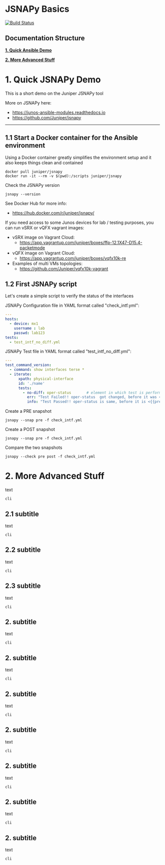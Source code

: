 # JSNAPy Basics

[![Build Status](https://travis-ci.org/tplisson/ansible-basics.svg?branch=master)](https://travis-ci.org/tplisson/jsnapy-basics)

## Documentation Structure

[**1. Quick Ansible Demo**](README.md#-1.-Quick-JSNAPY-Demo)

[**2. More Advanced Stuff**](README.md#-2.-More-Advanced-Stuff)


# 1. Quick JSNAPy Demo
This is a short demo on the Juniper JSNAPy tool

More on JSNAPy here:
 - https://junos-ansible-modules.readthedocs.io
 - https://github.com/Juniper/jsnapy
 

---
## 1.1 Start a Docker container for the Ansible environment
Using a Docker container greatly simplifies the environment setup and it also keeps things clean and contained

```
docker pull juniper/jsnapy
docker run -it --rm -v $(pwd):/scripts juniper/jsnapy
```

Check the JSNAPy version
```
jsnapy --version
```

See Docker Hub for more info:
- https://hub.docker.com/r/juniper/jsnapy/

If you need access to some Junos devices for lab / testing purposes, you can run vSRX or vQFX vagrant images:

- vSRX image on Vagrant Cloud:
    - https://app.vagrantup.com/juniper/boxes/ffp-12.1X47-D15.4-packetmode
- vQFX image on Vagrant Cloud:
    - https://app.vagrantup.com/juniper/boxes/vqfx10k-re
- Examples of multi VMs topologies:
    - https://github.com/Juniper/vqfx10k-vagrant



## 1.2 First JSNAPy script
Let's create a simple script to verify the status of the interfaces

JSNAPy Configuration file in YAML format called "check_intf.yml":
```yaml
---
hosts:
  - device: mx1
    username : lab
    passwd: lab123
tests:
  - test_intf_no_diff.yml
```
JSNAPy Test file in YAML format called "test_intf_no_diff.yml":
```yaml
---
test_command_version:
  - command: show interfaces terse * 
  - iterate:
      xpath: physical-interface
      id: './name'
      tests:
        - no-diff: oper-status       # element in which test is performed
          err: "Test Failed!! oper-status  got changed, before it was <{{pre['oper-status']}}>, now it is <{{post['oper-status']}}>"
          info: "Test Passed!! oper-status is same, before it is <{{pre['oper-status']}}> now it is <{{post['oper-status']}}>"
```

Create a PRE snapshot
```
jsnapy --snap pre -f check_intf.yml
```

Create a POST snapshot
```
jsnapy --snap pre -f check_intf.yml
```

Compare the two snapshots
```
jsnapy --check pre post -f check_intf.yml
```


# 2. More Advanced Stuff
text

```
cli
```
## 2.1 subtitle
text

```
cli
```
## 2.2 subtitle
text

```
cli
```
## 2.3 subtitle
text

```
cli
```
## 2. subtitle
text

```
cli
```
## 2. subtitle
text

```
cli
```
## 2. subtitle
text

```
cli
```
## 2. subtitle
text

```
cli
```
## 2. subtitle
text

```
cli
```
## 2. subtitle
text

```
cli
```
## 2. subtitle
text

```
cli
```
